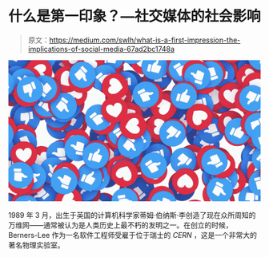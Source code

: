# 什么是第一印象？—社交媒体的社会影响

> 原文：<https://medium.com/swlh/what-is-a-first-impression-the-implications-of-social-media-67ad2bc1748a>

![](img/947a12866e4e948fa01cd8a419b0de67.png)

1989 年 3 月，出生于英国的计算机科学家蒂姆·伯纳斯·李创造了现在众所周知的万维网——通常被认为是人类历史上最不朽的发明之一。在创立的时候，Berners-Lee 作为一名软件工程师受雇于位于瑞士的 *CERN* ，这是一个非常大的著名物理实验室。